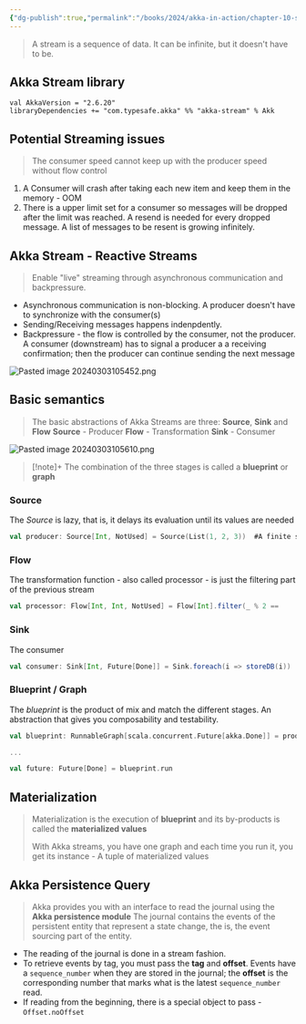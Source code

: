 ```yaml
---
{"dg-publish":true,"permalink":"/books/2024/akka-in-action/chapter-10-streams-persistence-query-and-projection/","tags":["scala","akka"]}
---
```


> A stream is a sequence of data. It can be infinite, but it doesn't have to be.

## Akka Stream library
```
val AkkaVersion = "2.6.20"
libraryDependencies += "com.typesafe.akka" %% "akka-stream" % Akk
```
## Potential Streaming issues
> The consumer speed cannot keep up with the producer speed without flow control

1. A Consumer will crash after taking each new item and keep them in the memory - OOM
2. There is a upper limit set for a consumer so messages will be dropped after the limit was reached. A resend is needed for every dropped message. A list of messages to be resent is growing infinitely.

## Akka Stream - Reactive Streams
> Enable "live" streaming through asynchronous communication and backpressure.

- Asynchronous communication is non-blocking. A producer doesn't have to synchronize with the consumer(s)
- Sending/Receiving messages happens indenpdently.
- Backpressure - the flow is controlled by the consumer, not the producer. A consumer (downstream) has to signal a producer a a receiving confirmation; then the producer can continue sending the next message

![Pasted image 20240303105452.png](/img/user/Books/2024/Akka%20in%20Action/assets/Pasted%20image%2020240303105452.png)

## Basic semantics
> The basic abstractions of Akka Streams are three: **Source**, **Sink** and **Flow**
> **Source** - Producer
> **Flow** - Transformation
> **Sink** - Consumer

![Pasted image 20240303105610.png](/img/user/Books/2024/Akka%20in%20Action/assets/Pasted%20image%2020240303105610.png)

> [!note]+
The combination of the three stages is called a **blueprint** or **graph**
### Source
The *Source* is lazy, that is, it delays its evaluation until its values are needed
```scala
val producer: Source[Int, NotUsed] = Source(List(1, 2, 3))  #A finite stream source
```
### Flow
The transformation function - also called processor - is just the filtering part of the previous stream
```scala
val processor: Flow[Int, Int, NotUsed] = Flow[Int].filter(_ % 2 ==
```
### Sink
The consumer
```scala
val consumer: Sink[Int, Future[Done]] = Sink.foreach(i => storeDB(i))
```
### Blueprint / Graph
The *blueprint* is the product of mix and match the different stages. An abstraction that gives you composability and testability.
```scala
val blueprint: RunnableGraph[scala.concurrent.Future[akka.Done]] = producer.via(processor).toMat(consumer)(Keep.right)

...

val future: Future[Done] = blueprint.run
```

## Materialization
> Materialization is the execution of **blueprint** and its by-products is called the **materialized values**
> 
> With Akka streams, you have one graph and each time you run it, you get its instance - A tuple of materialized values

## Akka Persistence Query
> Akka provides you with an interface to read the journal using the **Akka persistence module**
> The journal contains the events of the persistent entity that represent a state change, the is, the event sourcing part of the entity.

- The reading of the journal is done in a stream fashion.
- To retrieve events by tag, you must pass the **tag** and **offset**. Events have a `sequence_number` when they are stored in the journal; the **offset** is the corresponding number that marks what is the latest `sequence_number` read.
- If reading from the beginning, there is a special object to pass - `Offset.noOffset`





